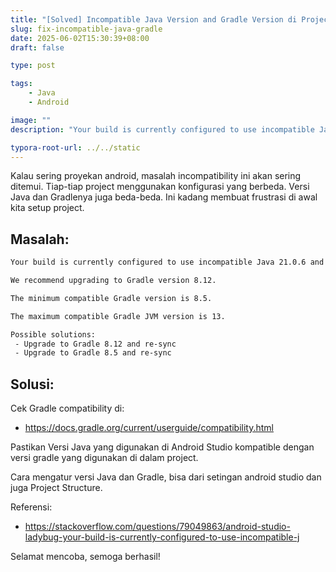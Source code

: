 ```yaml
---
title: "[Solved] Incompatible Java Version and Gradle Version di Project Android"
slug: fix-incompatible-java-gradle
date: 2025-06-02T15:30:39+08:00
draft: false

type: post

tags:
    - Java
    - Android

image: ""
description: "Your build is currently configured to use incompatible Java 21.0.6 and Gradle 6.1.1. Cannot sync the project."

typora-root-url: ../../static
---
```


Kalau sering proyekan android, masalah incompatibility ini akan sering ditemui.
Tiap-tiap project menggunakan konfigurasi yang berbeda. Versi Java dan Gradlenya juga beda-beda.
Ini kadang membuat frustrasi di awal kita setup project.

## Masalah:

```txt
Your build is currently configured to use incompatible Java 21.0.6 and Gradle 6.1.1. Cannot sync the project.

We recommend upgrading to Gradle version 8.12.

The minimum compatible Gradle version is 8.5.

The maximum compatible Gradle JVM version is 13.

Possible solutions:
 - Upgrade to Gradle 8.12 and re-sync
 - Upgrade to Gradle 8.5 and re-sync
```

## Solusi:

Cek Gradle compatibility di:

- https://docs.gradle.org/current/userguide/compatibility.html

Pastikan Versi Java yang digunakan di Android Studio kompatible dengan versi gradle yang digunakan di dalam project.

Cara mengatur versi Java dan Gradle, bisa dari setingan android studio dan juga Project Structure.

Referensi:

- https://stackoverflow.com/questions/79049863/android-studio-ladybug-your-build-is-currently-configured-to-use-incompatible-j

Selamat mencoba, semoga berhasil!